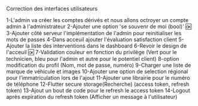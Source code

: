Correction des interfaces utilisateurs


1-L'admin va créer les comptes dérivés et nous allons octroyer un compte admin à l'administrateur
2-Ajouter une option 'se souvenr de moi (bool)' 🆗
3-Ajouter côté serveur l'implémentation de l'admin pour reinitialiser les mots de passes
4-Dans acceuil ajouter l'évaluation satisfaction client
5-Ajouter la liste des interventions dans le dashboard
6-Revoir le design de l'acceuil 🆗
7-Validation couleur en fonction du privilège (Vert pour le technicien, bleu pour l'admin et autre pour le potentiel client)
8-option modification du profil (Nom, mot de passe, numéro)
9-Charger une liste de marque de véhicule et images
10-Ajouter une option de selection régional pour l'immatriculation lors de l'ajout
11-Ajouter une librairie pour le numéro de téléphone
12-Flutter secure storage(Recherche) (access token, refresh token)
13-Ajout un bout de code pour le refresh le access token
14-Logout après expiration du refresh token (Afficher un message à l'utilisateur)
